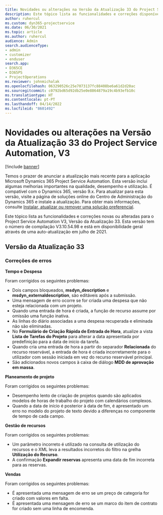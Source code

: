 ```yaml
---
title: Novidades ou alterações na Versão da Atualização 33 do Project Service Automation, V3
description: Este tópico lista as funcionalidades e correções disponíveis no Project Service Automation V3, Versão da Atualização 33, V3.
author: ruhercul
ms.custom: dyn365-projectservice
ms.date: 06/30/2021
ms.topic: article
ms.author: ruhercul
audience: Admin
search.audienceType:
- admin
- customizer
- enduser
search.app:
- D365CE
- D365PS
- ProjectOperations
ms.reviewer: johnmichalak
ms.openlocfilehash: 063290526c25e7073137fc88408be6a61d2d20ac
ms.sourcegitcommit: c0792bd65d92db25e0e8864879a19c4b93efb10c
ms.translationtype: HT
ms.contentlocale: pt-PT
ms.lasthandoff: 04/14/2022
ms.locfileid: "8601492"
---
```

# <a name="whats-new-or-changed-in-project-service-automation-update-release-33-v3"></a>Novidades ou alterações na Versão da Atualização 33 do Project Service Automation, V3

[!include [banner](../includes/psa-now-project-operations.md)]

Temos o prazer de anunciar a atualização mais recente para a aplicação Microsoft Dynamics 365 Project Service Automation. Esta versão inclui algumas melhorias importantes na qualidade, desempenho e utilização. É compatível com o Dynamics 365, versão 9.x. Para atualizar para esta versão, visite a página de soluções online do Centro de Administração do Dynamics 365 e instale a atualização. Para obter mais informações, consulte [Instalar, atualizar ou remover uma solução preferencial](/power-platform/admin/install-remove-preferred-solution).

Este tópico lista as funcionalidades e correções novas ou alteradas para o Project Service Automation V3, Versão da Atualização 33. Esta versão tem o número de compilação V3.10.54.98 e está em disponibilidade geral através de uma auto-atualização em julho de 2021.

## <a name="update-release-33"></a>Versão da Atualização 33

### <a name="bug-fixes"></a>Correções de erros

**Tempo e Despesa**

Foram corrigidos os seguintes problemas:

- Dois campos bloqueados, **msdyn_description** e **msdyn_externaldescription**, são editáveis após a submissão.
- Uma mensagem de erro ocorre se for criada uma despesa que não esteja relacionada com um projeto.
- Quando uma entrada de hora é criada, a função de recurso assume por omissão uma função inativa.
- As linhas do diário associadas a uma despesa recuperada e eliminada não são eliminadas.
- No **Formulário de Criação Rápida de Entrada de Hora**, atualize a vista **Lista de Tarefas do Projeto** para alterar a data apresentada por predefinição para a data de início da tarefa.
- Quando cria uma entrada de hora a partir do separador **Relacionada** do recurso reservável, a entrada de hora é criada incorretamente para o utilizador com sessão iniciada em vez do recurso reservável principal.
- São adicionados novos campos à caixa de diálogo **MDD de aprovação em massa**.

**Planeamento de projeto**

Foram corrigidos os seguintes problemas:
- Desempenho lento de criação de projetos quando são aplicados modelos de horas de trabalho do projeto com calendários complexos.
- Quando a data de início é posterior à data de fim, é apresentado um erro no modelo do projeto de texto devido a diferenças no componente de tempo de cada campo.

**Gestão de recursos**

Foram corrigidos os seguintes problemas:
- Um parâmetro incorreto é utilizado na consulta de utilização do recursos e o XML leva a resultados incorretos do filtro na grelha **Utilização do Recurso**.
- A confirmação **Expandir reservas** apresenta uma data de fim incorreta para as reservas.

**Vendas**

Foram corrigidos os seguintes problemas:
- É apresentada uma mensagem de erro se um preço de categoria for criado com valores em falta.
- É apresentada uma mensagem de erro se um marco do item de contrato for criado sem uma linha de encomenda.
